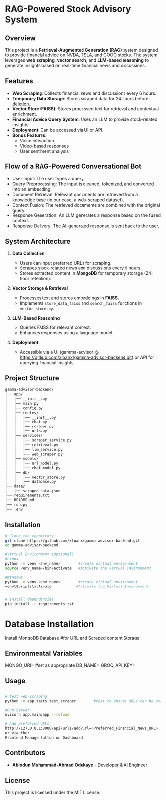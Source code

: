 # RAG-Powered Stock Advisory System

## Overview
This project is a **Retrieval-Augmented Generation (RAG)** system designed to provide financial advice on NVDA, TSLA, and GOOG stocks. The system leverages **web scraping**, **vector search**, and **LLM-based reasoning** to generate insights based on real-time financial news and discussions.

## Features
- **Web Scraping**: Collects financial news and discussions every 6 hours.
- **Temporary Data Storage**: Stores scraped data for 24 hours before deletion.
- **Vector Store (FAISS)**: Stores processed text for retrieval and contextual enrichment.
- **Financial Advice Query System**: Uses an LLM to provide stock-related insights.
- **Deployment**: Can be accessed via UI or API.
- **Bonus Features**:
  - Voice interaction
  - Video-based responses
  - User sentiment analysis

## Flow of a RAG-Powered Conversational Bot
- User Input: The user types a query.
- Query Preprocessing: The input is cleaned, tokenized, and converted into an embedding.
- Document Retrieval: Relevant documents are retrieved from a knowledge base (in our case, a web-scraped dataset).
- Context Fusion: The retrieved documents are combined with the original query.
- Response Generation: An LLM generates a response based on the fused context.
- Response Delivery: The AI-generated response is sent back to the user.

## System Architecture
1. **Data Collection**
   - Users can input preferred URLs for scraping.
   - Scrapes stock-related news and discussions every 6 hours.
   - Stores extracted content in **MongoDB** for temporary storage (24-hour retention).

2. **Vector Storage & Retrieval**
   - Processes text and stores embeddings in **FAISS**.
   - Implements `store_data_faiss` and `search_faiss` functions in `vector_store.py`.

3. **LLM-Based Reasoning**
   - Queries FAISS for relevant context.
   - Enhances responses using a language model.

4. **Deployment**
   - Accessible via a UI (gamma-advisor @ https://github.com/xloanx/gamma-advisor-backend.git) or API for querying financial insights.


## Project Structure
```sh
gamma-advisor-backend/
│── app/
│   │── __init__.py
│   │── main.py
│   │── config.py
│   │── routes/
│   │   │── __init__.py
│   │   │── chat.py
│   │   │── scraper.py
│   │   │── urls.py
│   │── services/
│   │   │── scraper_service.py
│   │   │── retrieval.py
│   │   │── llm_service.py
│   │   ├── web_scraper.py
│   │── models/
│   │   │── url_model.py
│   │   │── chat_model.py
│   │── db/
│   │   │── vector_store.py
│   │   ├── database.py
│── data/
│   │── scraped_data.json
│── requirements.txt
│── README.md
│── run.py
│── .env
```






## Installation
```sh
# Clone the repository
git clone https://github.com/xloanx/gamma-advisor-backend.git
cd gamma-advisor-backend

#Virtual Environment (Optional)
#Linux
python -m venv <env_name>        #create virtual environment
source <env_name>/bin/activate   #Activate the Virtual Environment

#Windows
python -m venv <env_name>        #create virtual environment
venv\Scripts\activate           #Activate the Virtual Environment


# Install dependencies
pip install -r requirements.txt
```

# Database Installation
Install MongoDB Database      #for URL and Scraped content Storage

## Environmental Variables

MONGO_URI=              #set as appropriate
DB_NAME=
GROQ_API_KEY=

## Usage
```sh

# test web scraping
python -m app.tests.test_scraper        #test to ensure URLs can be scraped

#Run Server
uvicorn app.main:app --reload

# Add preferred URLs
http://127.0.0.1:8000/api/urls/add?url=<Preferred_Financial_News_URL>
or via the: 
Frontend Manage Button on Dashboard

```


## Contributors
- **Abiodun Muhammad-Ahmad Odukaye** - Developer & AI Engineer

## License
This project is licensed under the MIT License.
